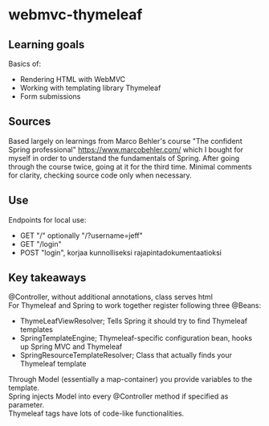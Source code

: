 # webmvc-thymeleaf


## Learning goals
Basics of:
- Rendering HTML with WebMVC
- Working with templating library Thymeleaf
- Form submissions

## Sources
Based largely on learnings from Marco Behler's course "The confident Spring professional" https://www.marcobehler.com/ which I bought for myself in order to understand the fundamentals of Spring. 
After going through the course twice, going at it for the third time. Minimal comments for clarity, checking source code only when necessary.

## Use
Endpoints for local use:
- GET "/" optionally "/?username=jeff"
- GET "/login"
- POST "login", korjaa kunnolliseksi rajapintadokumentaatioksi 

## Key takeaways

@Controller, without additional annotations, class serves html  
For Thymeleaf and Spring to work together register following three @Beans:  
- ThymeLeafViewResolver; Tells Spring it should try to find Thymeleaf templates  
- SpringTemplateEngine; Thymeleaf-specific configuration bean, hooks up Spring MVC and Thymeleaf  
- SpringResourceTemplateResolver; Class that actually finds your Thymeleaf template

Through Model (essentially a map-container) you provide variables to the template.  
Spring injects Model into every @Controller method if specified as parameter.  
Thymeleaf tags have lots of code-like functionalities.    

